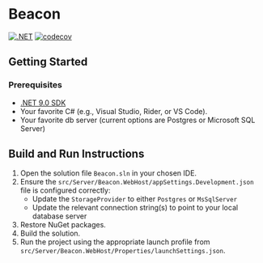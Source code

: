 # Beacon

[![.NET](https://github.com/erinnmclaughlin/Beacon/actions/workflows/dotnet.yml/badge.svg)](https://github.com/erinnmclaughlin/Beacon/actions/workflows/dotnet.yml)
[![codecov](https://codecov.io/gh/erinnmclaughlin/Beacon/graph/badge.svg?token=L23K6YGUER)](https://codecov.io/gh/erinnmclaughlin/Beacon)

## Getting Started

### Prerequisites

* [.NET 9.0 SDK](https://dotnet.microsoft.com/en-us/download/dotnet/9.0)
* Your favorite C# (e.g., Visual Studio, Rider, or VS Code).
* Your favorite db server (current options are Postgres or Microsoft SQL Server)

## Build and Run Instructions

1. Open the solution file `Beacon.sln` in your chosen IDE.
2. Ensure the `src/Server/Beacon.WebHost/appSettings.Development.json` file is configured correctly:
   * Update the `StorageProvider` to either `Postgres` or `MsSqlServer`
   * Update the relevant connection string(s) to point to your local database server
2. Restore NuGet packages.
3. Build the solution.
4. Run the project using the appropriate launch profile from `src/Server/Beacon.WebHost/Properties/launchSettings.json`.

